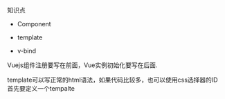 知识点

* Component

* template

* v-bind


Vuejs组件注册要写在前面，Vue实例初始化要写在后面. 

template可以写正常的html语法，如果代码比较多，也可以使用css选择器的ID 首先要定义一个tempalte